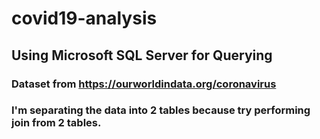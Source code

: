 # covid19-analysis
## Using Microsoft SQL Server for Querying
### Dataset from https://ourworldindata.org/coronavirus
### I'm separating the data into 2 tables because try performing join from 2 tables.
